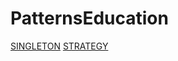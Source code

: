 # PatternsEducation
[SINGLETON]()
[STRATEGY](https://github.com/yavlanskiy/PatternsEducation/blob/master/src/main/java/Strategy/Info/strategy.md)
